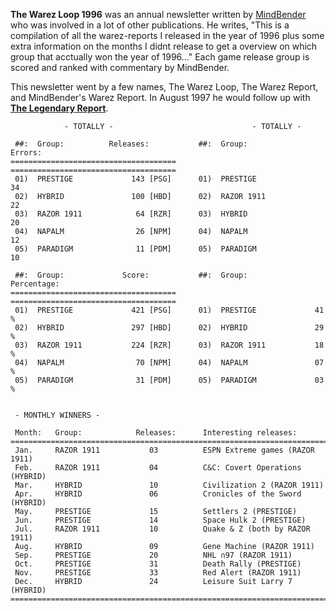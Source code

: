 **The Warez Loop 1996** was an annual newsletter written by [MindBender](/p/mindbender) who was involved in a lot of other publications. He writes, "This is a compilation of all the warez-reports I released in the year of 1996
plus some extra information on the months I didnt release to get a overview on which group that acctually won the year of 1996..." Each game release group is scored and ranked with commentary by MindBender.

This newsletter went by a few names, The Warez Loop, The Warez Report, and MindBender's Warez Report. In August 1997 he would follow up with **[The Legendary Report](/g/the-legendary-report)**.

```
            - TOTALLY -                               - TOTALLY - 

 ##:  Group:          Releases:           ##:  Group:            Errors:
=====================================    =====================================
 01)  PRESTIGE             143 [PSG]      01)  PRESTIGE              34
 02)  HYBRID               100 [HBD]      02)  RAZOR 1911            22
 03)  RAZOR 1911            64 [RZR]      03)  HYBRID                20
 04)  NAPALM                26 [NPM]      04)  NAPALM                12
 05)  PARADIGM              11 [PDM]      05)  PARADIGM              10

 ##:  Group:             Score:           ##:  Group:        Percentage:
=====================================    =====================================
 01)  PRESTIGE             421 [PSG]      01)  PRESTIGE             41 %
 02)  HYBRID               297 [HBD]      02)  HYBRID               29 %
 03)  RAZOR 1911           224 [RZR]      03)  RAZOR 1911           18 %
 04)  NAPALM                70 [NPM]      04)  NAPALM               07 %
 05)  PARADIGM              31 [PDM]      05)  PARADIGM             03 %


 - MONTHLY WINNERS -
 
 Month:   Group:            Releases:      Interesting releases:
===============================================================================
 Jan.     RAZOR 1911           03          ESPN Extreme games (RAZOR 1911)
 Feb.     RAZOR 1911           04          C&C: Covert Operations (HYBRID)
 Mar.     HYBRID               10          Civilization 2 (RAZOR 1911)
 Apr.     HYBRID               06          Cronicles of the Sword (HYBRID)
 May.     PRESTIGE             15          Settlers 2 (PRESTIGE)
 Jun.     PRESTIGE             14          Space Hulk 2 (PRESTIGE)
 Jul.     RAZOR 1911           10          Quake & Z (both by RAZOR 1911)
 Aug.     HYBRID               09          Gene Machine (RAZOR 1911)
 Sep.     PRESTIGE             20          NHL ∩97 (RAZOR 1911)
 Oct.     PRESTIGE             31          Death Rally (PRESTIGE)
 Nov.     PRESTIGE             33          Red Alert (RAZOR 1911)
 Dec.     HYBRID               24          Leisure Suit Larry 7 (HYBRID)
===============================================================================
```
